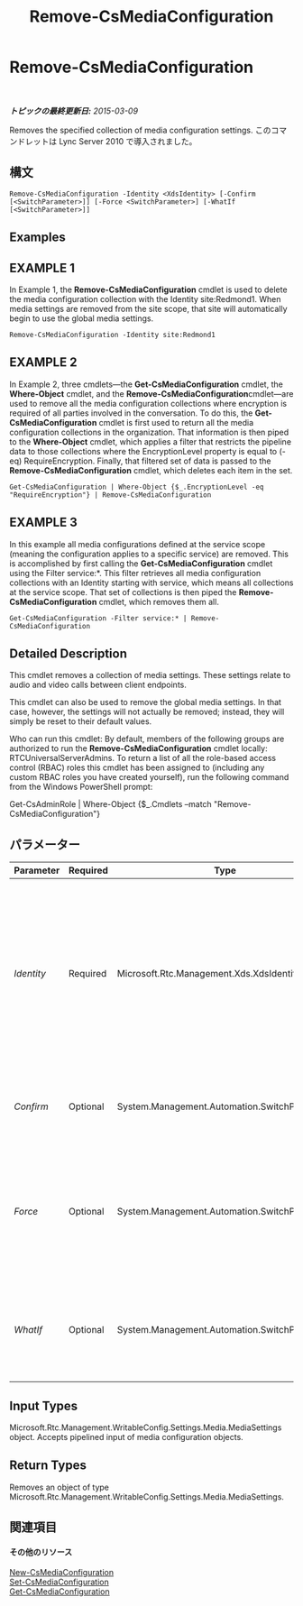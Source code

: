 ﻿---
title: Remove-CsMediaConfiguration
TOCTitle: Remove-CsMediaConfiguration
ms:assetid: 8af2b8cb-4d58-4f8a-9acb-9b5104880bc9
ms:mtpsurl: https://technet.microsoft.com/ja-jp/library/Gg398705(v=OCS.15)
ms:contentKeyID: 48272772
ms.date: 05/19/2016
mtps_version: v=OCS.15
ms.translationtype: HT
---

# Remove-CsMediaConfiguration

 

_**トピックの最終更新日:** 2015-03-09_

Removes the specified collection of media configuration settings. このコマンドレットは Lync Server 2010 で導入されました。

## 構文

    Remove-CsMediaConfiguration -Identity <XdsIdentity> [-Confirm [<SwitchParameter>]] [-Force <SwitchParameter>] [-WhatIf [<SwitchParameter>]]

## Examples

## EXAMPLE 1

In Example 1, the **Remove-CsMediaConfiguration** cmdlet is used to delete the media configuration collection with the Identity site:Redmond1. When media settings are removed from the site scope, that site will automatically begin to use the global media settings.

    Remove-CsMediaConfiguration -Identity site:Redmond1

## EXAMPLE 2

In Example 2, three cmdlets—the **Get-CsMediaConfiguration** cmdlet, the **Where-Object** cmdlet, and the **Remove-CsMediaConfiguration**cmdlet—are used to remove all the media configuration collections where encryption is required of all parties involved in the conversation. To do this, the **Get-CsMediaConfiguration** cmdlet is first used to return all the media configuration collections in the organization. That information is then piped to the **Where-Object** cmdlet, which applies a filter that restricts the pipeline data to those collections where the EncryptionLevel property is equal to (-eq) RequireEncryption. Finally, that filtered set of data is passed to the **Remove-CsMediaConfiguration** cmdlet, which deletes each item in the set.

    Get-CsMediaConfiguration | Where-Object {$_.EncryptionLevel -eq "RequireEncryption"} | Remove-CsMediaConfiguration

## EXAMPLE 3

In this example all media configurations defined at the service scope (meaning the configuration applies to a specific service) are removed. This is accomplished by first calling the **Get-CsMediaConfiguration** cmdlet using the Filter service:\*. This filter retrieves all media configuration collections with an Identity starting with service, which means all collections at the service scope. That set of collections is then piped the **Remove-CsMediaConfiguration** cmdlet, which removes them all.

    Get-CsMediaConfiguration -Filter service:* | Remove-CsMediaConfiguration

## Detailed Description

This cmdlet removes a collection of media settings. These settings relate to audio and video calls between client endpoints.

This cmdlet can also be used to remove the global media settings. In that case, however, the settings will not actually be removed; instead, they will simply be reset to their default values.

Who can run this cmdlet: By default, members of the following groups are authorized to run the **Remove-CsMediaConfiguration** cmdlet locally: RTCUniversalServerAdmins. To return a list of all the role-based access control (RBAC) roles this cmdlet has been assigned to (including any custom RBAC roles you have created yourself), run the following command from the Windows PowerShell prompt:

Get-CsAdminRole | Where-Object {$\_.Cmdlets –match "Remove-CsMediaConfiguration"}

## パラメーター


<table>
<colgroup>
<col style="width: 25%" />
<col style="width: 25%" />
<col style="width: 25%" />
<col style="width: 25%" />
</colgroup>
<thead>
<tr class="header">
<th>Parameter</th>
<th>Required</th>
<th>Type</th>
<th>Description</th>
</tr>
</thead>
<tbody>
<tr class="odd">
<td><p><em>Identity</em></p></td>
<td><p>Required</p></td>
<td><p>Microsoft.Rtc.Management.Xds.XdsIdentity</p></td>
<td><p>The unique identifier of the media configuration settings you want to remove. This identifier specifies the scope at which this configuration is applied (global, site, or service).</p></td>
</tr>
<tr class="even">
<td><p><em>Confirm</em></p></td>
<td><p>Optional</p></td>
<td><p>System.Management.Automation.SwitchParameter</p></td>
<td><p>コマンドの実行前に確認メッセージが表示されます。</p></td>
</tr>
<tr class="odd">
<td><p><em>Force</em></p></td>
<td><p>Optional</p></td>
<td><p>System.Management.Automation.SwitchParameter</p></td>
<td><p>Suppresses any confirmation prompts that would otherwise be displayed before making changes.</p></td>
</tr>
<tr class="even">
<td><p><em>WhatIf</em></p></td>
<td><p>Optional</p></td>
<td><p>System.Management.Automation.SwitchParameter</p></td>
<td><p>実際にコマンドを実行しなくてもコマンドの実行結果がわかります。</p></td>
</tr>
</tbody>
</table>


## Input Types

Microsoft.Rtc.Management.WritableConfig.Settings.Media.MediaSettings object. Accepts pipelined input of media configuration objects.

## Return Types

Removes an object of type Microsoft.Rtc.Management.WritableConfig.Settings.Media.MediaSettings.

## 関連項目

#### その他のリソース

[New-CsMediaConfiguration](new-csmediaconfiguration.md)  
[Set-CsMediaConfiguration](set-csmediaconfiguration.md)  
[Get-CsMediaConfiguration](get-csmediaconfiguration.md)

